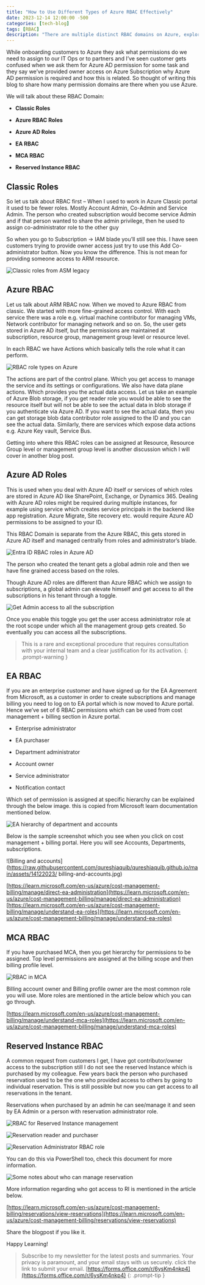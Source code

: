 ```yaml
---
title: "How to Use Different Types of Azure RBAC Effectively"
date: 2023-12-14 12:00:00 -500
categories: [tech-blog]
tags: [RBAC]
description: "There are multiple distinct RBAC domains on Azure, explore different types of Azure RBAC which will help you in understanding Azure permissions"
---
```


While onboarding customers to Azure they ask what permissions do we need to assign to our IT Ops or to partners and I’ve seen customer gets confused when we ask them for Azure AD permission for some task and they say we’ve provided owner access on Azure Subscription why Azure AD permission is required and how this is related. So thought of writing this blog to share how many permission domains are there when you use Azure.

We will talk about these RBAC Domain:

* **Classic Roles**

* **Azure RBAC Roles**

* **Azure AD Roles**

* **EA RBAC**

* **MCA RBAC**

* **Reserved Instance RBAC**

## Classic Roles

So let us talk about RBAC first – When I used to work in Azure Classic portal it used to be fewer roles. Mostly Account Admin, Co-Admin and Service Admin.
The person who created subscription would become service Admin and if that person wanted to share the admin privilege, then he used to assign co-administrator role to the other guy

So when you go to Subscription -> IAM blade you’ll still see this. I have seen customers trying to provide owner access just try to use this Add Co-administrator button. Now you know the difference. This is not mean for providing someone access to ARM resource.

![Classic roles from ASM legacy](https://raw.githubusercontent.com/qureshiaquib/qureshiaquib.github.io/main/assets/14122023/classic-roles-asm-legacy.jpg)

## Azure RBAC

Let us talk about ARM RBAC now. When we moved to Azure RBAC from classic. We started with more fine-grained access control. With each service there was a role e.g. virtual machine contributor for managing VMs, Network contributor for managing network and so on.
So, the user gets stored in Azure AD itself, but the permissions are maintained at subscription, resource group, management group level or resource level.

In each RBAC we have Actions which basically tells the role what it can perform.

![RBAC role types on Azure](https://raw.githubusercontent.com/qureshiaquib/qureshiaquib.github.io/main/assets/14122023/rbac-role-types-azure.jpg)

The actions are part of the control plane. Which you get access to manage the service and its settings or configurations. We also have data plane actions. Which provides you the actual data access. Let us take an example of Azure Blob storage, if you get reader role you would be able to see the resource itself but will not be able to see the actual data in blob storage if you authenticate via Azure AD. If you want to see the actual data, then you can get storage blob data contributor role assigned to the ID and you can see the actual data. Similarly, there are services which expose data actions e.g. Azure Key vault, Service Bus.

Getting into where this RBAC roles can be assigned at Resource, Resource Group level or management group level is another discussion which I will cover in another blog post.

## Azure AD Roles 

This is used when you deal with Azure AD itself or services of which roles are stored in Azure AD like SharePoint, Exchange, or Dynamics 365. Dealing with Azure AD roles might be required during multiple instances, for example using service which creates service principals in the backend like app registration. Azure Migrate, Site recovery etc. would require Azure AD permissions to be assigned to your ID.

This RBAC Domain is separate from the Azure RBAC, this gets stored in Azure AD itself and managed centrally from roles and administrator’s blade.

![Entra ID RBAC roles in Azure AD](https://raw.githubusercontent.com/qureshiaquib/qureshiaquib.github.io/main/assets/14122023/entra-id-rbac-roles-azure-ad.jpg)

The person who created the tenant gets a global admin role and then we have fine grained access based on the roles.

Though Azure AD roles are different than Azure RBAC which we assign to subscriptions, a global admin can elevate himself and get access to all the subscriptions in his tenant through a toggle.

![Get Admin access to all the subscription](https://raw.githubusercontent.com/qureshiaquib/qureshiaquib.github.io/main/assets/14122023/admin-access-all-subscriptions.jpg)

Once you enable this toggle you get the user access administrator role at the root scope under which all the management group gets created. So eventually you can access all the subscriptions.

> This is a rare and exceptional procedure that requires consultation with your internal team and a clear justification for its activation.
{: .prompt-warning }

## EA RBAC

If you are an enterprise customer and have signed up for the EA Agreement from Microsoft, as a customer in order to create subscriptions and manage billing you need to log on to EA portal which is now moved to Azure portal. Hence we’ve set of 6 RBAC permissions which can be used from cost management + billing section in Azure portal.

* Enterprise administrator

* EA purchaser

* Department administrator

* Account owner

* Service administrator

* Notification contact

Which set of permission is assigned at specific hierarchy can be explained through the below image.
this is copied from Microsoft learn documentation mentioned below.

![EA hierarchy of department and accounts](https://raw.githubusercontent.com/qureshiaquib/qureshiaquib.github.io/main/assets/14122023/ea-hierarchy-department-accounts.jpg)

Below is the sample screenshot which you see when you click on cost management + billing portal. Here you will see Accounts, Departments, subscriptions.

![Billing and accounts](https://raw.githubusercontent.com/qureshiaquib/qureshiaquib.github.io/main/assets/14122023/	billing-and-accounts.jpg)

[https://learn.microsoft.com/en-us/azure/cost-management-billing/manage/direct-ea-administration](https://learn.microsoft.com/en-us/azure/cost-management-billing/manage/direct-ea-administration)
[https://learn.microsoft.com/en-us/azure/cost-management-billing/manage/understand-ea-roles](https://learn.microsoft.com/en-us/azure/cost-management-billing/manage/understand-ea-roles)

## MCA RBAC

If you have purchased MCA, then you get hierarchy for permissions to be assigned.
Top level permissions are assigned at the billing scope and then billing profile level.

![RBAC in MCA](https://raw.githubusercontent.com/qureshiaquib/qureshiaquib.github.io/main/assets/14122023/rbac-mca.jpg)

Billing account owner and Billing profile owner are the most common role you will use. More roles are mentioned in the article below which you can go through.

[https://learn.microsoft.com/en-us/azure/cost-management-billing/manage/understand-mca-roles](https://learn.microsoft.com/en-us/azure/cost-management-billing/manage/understand-mca-roles)

## Reserved Instance RBAC

A common request from customers I get, I have got contributor/owner access to the subscription still I do not see the reserved Instance which is purchased by my colleague.
Few years back the person who purchased reservation used to be the one who provided access to others by going to individual reservation. This is still possible but now you can get access to all reservations in the tenant. 

Reservations when purchased by an admin he can see/manage it and seen by EA Admin or a person with reservation administrator role. 

![RBAC for Reserved Instance management](https://raw.githubusercontent.com/qureshiaquib/qureshiaquib.github.io/main/assets/14122023/rbac-reserved-instance-management.jpg)

![Reservation reader and purchaser](https://raw.githubusercontent.com/qureshiaquib/qureshiaquib.github.io/main/assets/14122023/reservation-reader-purchaser.jpg)

![Reservation Administrator RBAC role](https://raw.githubusercontent.com/qureshiaquib/qureshiaquib.github.io/main/assets/14122023/reservation-administrator-rbac-role.jpg)

You can do this via PowerShell too, check this document for more information.

![Some notes about who can manage reservation](https://raw.githubusercontent.com/qureshiaquib/qureshiaquib.github.io/main/assets/14122023/notes-who-manage-reservation.jpg)

More information regarding who got access to RI is mentioned in the article below.

[https://learn.microsoft.com/en-us/azure/cost-management-billing/reservations/view-reservations](https://learn.microsoft.com/en-us/azure/cost-management-billing/reservations/view-reservations)

Share the blogpost if you like it.

Happy Learning!

>Subscribe to my newsletter for the latest posts and summaries. Your privacy is paramount, and your email stays with us securely.
click the link to submit your email.
[https://forms.office.com/r/6ysKm4nkp4](https://forms.office.com/r/6ysKm4nkp4)
{: .prompt-tip }
